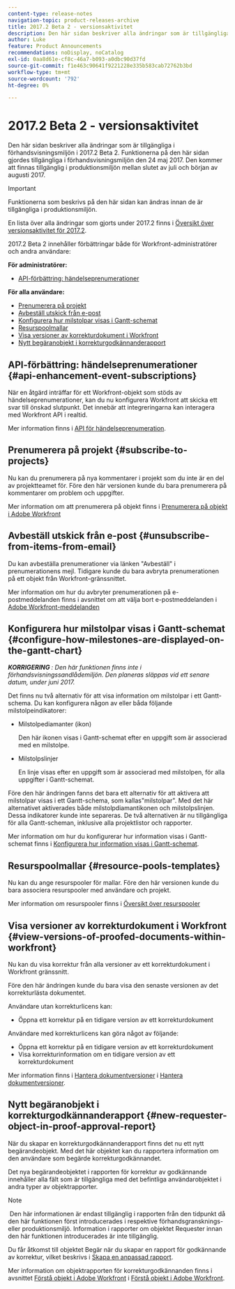 ```yaml
---
content-type: release-notes
navigation-topic: product-releases-archive
title: 2017.2 Beta 2 - versionsaktivitet
description: Den här sidan beskriver alla ändringar som är tillgängliga i förhandsvisningsmiljön i 2017.2 Beta 2. Funktionerna på den här sidan gjordes tillgängliga i förhandsvisningsmiljön den 24 maj 2017. Den kommer att finnas tillgänglig i produktionsmiljön mellan slutet av juli och början av augusti 2017.
author: Luke
feature: Product Announcements
recommendations: noDisplay, noCatalog
exl-id: 0aa8d61e-cf8c-46a7-b093-a0dbc90d37fd
source-git-commit: f1e463c90641f9221228e335b583cab72762b3bd
workflow-type: tm+mt
source-wordcount: '792'
ht-degree: 0%

---
```


# 2017.2 Beta 2 - versionsaktivitet

Den här sidan beskriver alla ändringar som är tillgängliga i förhandsvisningsmiljön i 2017.2 Beta 2. Funktionerna på den här sidan gjordes tillgängliga i förhandsvisningsmiljön den 24 maj 2017. Den kommer att finnas tillgänglig i produktionsmiljön mellan slutet av juli och början av augusti 2017.

>[!IMPORTANT]
>
>Funktionerna som beskrivs på den här sidan kan ändras innan de är tillgängliga i produktionsmiljön.

En lista över alla ändringar som gjorts under 2017.2 finns i [Översikt över versionsaktivitet för 2017.2](../../../../product-announcements/product-releases/quarterly-release-archive/2017.2-release-activity/2017-2-release-activity-overview.md).

2017.2 Beta 2 innehåller förbättringar både för Workfront-administratörer och andra användare:

**För administratörer:**

* [API-förbättring: händelseprenumerationer](#api-enhancement-event-subscriptions)

**För alla användare:**

* [Prenumerera på projekt](#subscribe-to-projects)
* [Avbeställ utskick från e-post](#unsubscribe-from-items-from-email)
* [Konfigurera hur milstolpar visas i Gantt-schemat](#configure-how-milestones-are-displayed-on-the-gantt-chart)
* [Resurspoolmallar](#resource-pools-templates)
* [Visa versioner av korrekturdokument i Workfront](#view-versions-of-proofed-documents-within-workfront)
* [Nytt begäranobjekt i korrekturgodkännanderapport](#new-requester-object-in-proof-approval-report)

## API-förbättring: händelseprenumerationer {#api-enhancement-event-subscriptions}

När en åtgärd inträffar för ett Workfront-objekt som stöds av händelseprenumerationer, kan du nu konfigurera Workfront att skicka ett svar till önskad slutpunkt. Det innebär att integreringarna kan interagera med Workfront API i realtid.

Mer information finns i [API för händelseprenumeration](../../../../wf-api/general/event-subs-api.md). 

## Prenumerera på projekt {#subscribe-to-projects}

Nu kan du prenumerera på nya kommentarer i projekt som du inte är en del av projektteamet för. Före den här versionen kunde du bara prenumerera på kommentarer om problem och uppgifter.

Mer information om att prenumerera på objekt finns i [Prenumerera på objekt i Adobe Workfront](../../../../workfront-basics/using-notifications/subscribe-to-items-in-workfront.md)

## Avbeställ utskick från e-post {#unsubscribe-from-items-from-email}

Du kan avbeställa prenumerationer via länken &quot;Avbeställ&quot; i prenumerationens mejl. Tidigare kunde du bara avbryta prenumerationen på ett objekt från Workfront-gränssnittet.

Mer information om hur du avbryter prenumerationen på e-postmeddelanden finns i avsnittet om att välja bort e-postmeddelanden i [Adobe Workfront-meddelanden](../../../../workfront-basics/using-notifications/wf-notifications.md) 

## Konfigurera hur milstolpar visas i Gantt-schemat {#configure-how-milestones-are-displayed-on-the-gantt-chart}

***KORRIGERING &#x200B;**: Den här funktionen finns inte i förhandsvisningssandlådemiljön. Den planeras släppas vid ett senare datum, under juni 2017.*

Det finns nu två alternativ för att visa information om milstolpar i ett Gantt-schema. Du kan konfigurera någon av eller båda följande milstolpeindikatorer:

* Milstolpediamanter (ikon)

  Den här ikonen visas i Gantt-schemat efter en uppgift som är associerad med en milstolpe.

* Milstolpslinjer

  En linje visas efter en uppgift som är associerad med milstolpen, för alla uppgifter i Gantt-schemat.

Före den här ändringen fanns det bara ett alternativ för att aktivera att milstolpar visas i ett Gantt-schema, som kallas&quot;milstolpar&quot;. Med det här alternativet aktiverades både milstolpdiamantikonen och milstolpslinjen. Dessa indikatorer kunde inte separeras. De två alternativen är nu tillgängliga för alla Gantt-scheman, inklusive alla projektlistor och rapporter. 

Mer information om hur du konfigurerar hur information visas i Gantt-schemat finns i [Konfigurera hur information visas i Gantt-schemat](../../../../manage-work/gantt-chart/use-the-gantt-chart/configure-info-on-gantt-chart.md).

## Resurspoolmallar {#resource-pools-templates}

Nu kan du ange resurspooler för mallar. Före den här versionen kunde du bara associera resurspooler med användare och projekt.

Mer information om resurspooler finns i [Översikt över resurspooler](../../../../resource-mgmt/resource-planning/resource-pools/work-with-resource-pools.md)

## Visa versioner av korrekturdokument i Workfront {#view-versions-of-proofed-documents-within-workfront}

Nu kan du visa korrektur från alla versioner av ett korrekturdokument i Workfront gränssnitt. 

Före den här ändringen kunde du bara visa den senaste versionen av det korrekturlästa dokumentet.

Användare utan korrekturlicens kan:

* Öppna ett korrektur på en tidigare version av ett korrekturdokument

Användare med korrekturlicens kan göra något av följande:

* Öppna ett korrektur på en tidigare version av ett korrekturdokument
* Visa korrekturinformation om en tidigare version av ett korrekturdokument

Mer information finns i [Hantera dokumentversioner](../../../../documents/managing-documents/manage-document-versions.md) i [Hantera dokumentversioner](../../../../documents/managing-documents/manage-document-versions.md).

## Nytt begäranobjekt i korrekturgodkännanderapport {#new-requester-object-in-proof-approval-report}

När du skapar en korrekturgodkännanderapport finns det nu ett nytt begärandeobjekt. Med det här objektet kan du rapportera information om den användare som begärde korrekturgodkännandet. 

Det nya begärandeobjektet i rapporten för korrektur av godkännande innehåller alla fält som är tillgängliga med det befintliga användarobjektet i andra typer av objektrapporter.

>[!NOTE]
>
> Den här informationen är endast tillgänglig i rapporten från den tidpunkt då den här funktionen först introducerades i respektive förhandsgransknings- eller produktionsmiljö. Information i rapporter om objektet Requester innan den här funktionen introducerades är inte tillgänglig.

Du får åtkomst till objektet Begär när du skapar en rapport för godkännande av korrektur, vilket beskrivs i [Skapa en anpassad rapport](../../../../reports-and-dashboards/reports/creating-and-managing-reports/create-custom-report.md).

Mer information om objektrapporten för korrekturgodkännanden finns i avsnittet [Förstå objekt i Adobe Workfront](../../../../workfront-basics/navigate-workfront/workfront-navigation/understand-objects.md) i [Förstå objekt i Adobe Workfront](../../../../workfront-basics/navigate-workfront/workfront-navigation/understand-objects.md).
